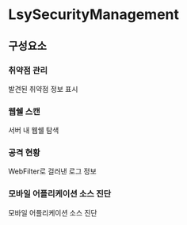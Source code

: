 # LsySecurityManagement

## 구성요소

### 취약점 관리
발견된 취약점 정보 표시

### 웹쉘 스캔
서버 내 웹쉘 탐색

### 공격 현황
WebFilter로 걸러낸 로그 정보 

### 모바일 어플리케이션 소스 진단
모바일 어플리케이션 소스 진단
